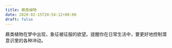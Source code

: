 ```yaml
---
title: 蕨类植物
date: 2020-02-15T20:54:12+08:00
draft: false
---
```


蕨类植物在梦中出现，象征被征服的欲望。提醒你在日常生活中，要更好地控制潜意识里的各种冲动。
